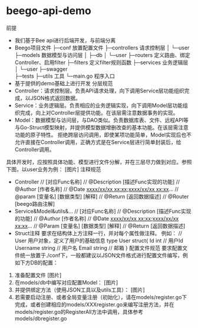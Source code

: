 # beego-api-demo

前提
- 我们基于Bee api进行后端开发，与前端分离
- Beego项目文件
├─conf           放置配置文件
├─controllers    请求控制层
│  └─user
├─models         数据模型与访问层
│  ├─db
│  └─user
├─routers        定义路由、绑定Controller、启用filter
├─filters        定义filter规则函数
├─services       业务逻辑层
│  └─user
├─swagger        
├─tests
├─utils          工具
└─main.go        程序入口
- 基于提供的demo基础上进行开发
分层规范
- Controller：请求控制层。负责API请求处理，向下调用Service层功能组织完成，以JSON格式返回数据。
- Service：业务逻辑层。负责相应的业务逻辑实现，向下调用Model层功能组织完成，向上对Controller层提供功能。在该层需注意数据事务的实现。
- Model：数据模型与访问层，与DAO类似。负责数据库表、文件、远程API等与Go-Struct模型映射，并提供模型数据增删改查的基本功能。在该层需注意功能的原子特性。
拒绝跨层访问调用，即使某项功能简单，Model实现后也不允许直接在Controller调用，正确方式是在Service层进行简单封装后，给Controller调用。

具体开发时，应按照具体功能、模型进行文件分解，并在三层尽力做到对应。参照下图，以user业务为例：
[图片]
注释规范
- Controller
// [对应Func名称]
// @Description   [描述Func实现的功能]
// @Author        [作者名称]
// @Date          [xxxx/xx/xx xx:xx](create);[xxxx/xx/xx xx:xx](update)...
// @param         [变量名]       [数据类型]      [解释]
// @Return        [返回数据描述]
// @Router        [beego路由注解]
- Service&Model&utils&...
// [对应Func名称]
// @Description   [描述Func实现的功能]
// @Author        [作者名称]
// @Date          [xxxx/xx/xx xx:xx](create);[xxxx/xx/xx xx:xx](update)...
// @Param         [变量名]       [数据类型]      [解释]
// @Return        [返回数据描述]
- Struct注释
要求在结构体上方注释一行，并对每个属性做注释。
例如：
// User 用户对象，定义了用户的基础信息
type User struct{
    Id        int    // 用户Id
    Username  string // 用户名
    Email     string // 邮箱
}
配置文件规范
要求配置文件统一放置于./conf下，一般都建议以JSON文件格式进行配置文件编写，例如下方DB的配置：
1. 准备配置文件
[图片]
2. 在models/db中编写对应配置Model：
[图片]
3. 并提供绑定方法（使用JSON工具以及utils工具）：
[图片]
4. 若需要启动注册、或者全局变量注册（初始化），请在models/register.go下完成，或者创建相应的models/XXXregister.go来编写注册方法，并在models/register.go的RegisterAll方法中调用，具体参考models/dbregister.go
